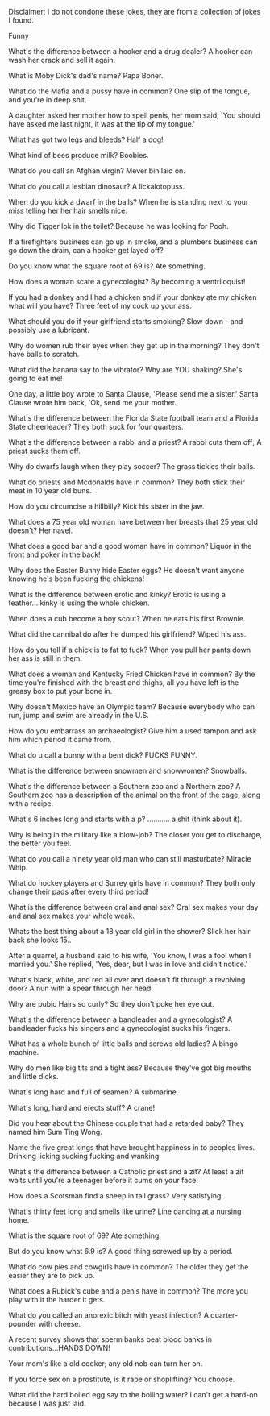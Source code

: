 Disclaimer: I do not condone these jokes, they are from a collection of jokes I found.

Funny

What's the difference between a hooker and a drug dealer?
A hooker can wash her crack and sell it again.

What is Moby Dick's dad's name?
Papa Boner.

What do the Mafia and a pussy have in common?
One slip of the tongue, and you're in deep shit.

A daughter asked her mother how to spell penis, her mom said, 'You should have asked me last night, it was at the tip of my tongue.'

What has got two legs and bleeds?
Half a dog!

What kind of bees produce milk?
Boobies.

What do you call an Afghan virgin?
Mever bin laid on.

What do you call a lesbian dinosaur?
A lickalotopuss.

When do you kick a dwarf in the balls?
When he is standing next to your miss telling her her hair smells nice.

Why did Tigger lok in the toilet?
Because he was looking for Pooh.

If a firefighters business can go up in smoke, and a plumbers business can go down the drain, can a hooker get layed off?

Do you know what the square root of 69 is?
Ate something.

How does a woman scare a gynecologist?
By becoming a ventriloquist!

If you had a donkey and I had a chicken and if your donkey ate my chicken what will you have?
Three feet of my cock up your ass.

What should you do if your girlfriend starts smoking?
Slow down - and possibly use a lubricant.

Why do women rub their eyes when they get up in the morning?
They don't have balls to scratch.

What did the banana say to the vibrator?
Why are YOU shaking? She's going to eat me!

One day, a little boy wrote to Santa Clause, 'Please send me a sister.'
Santa Clause wrote him back, 'Ok, send me your mother.'

What's the difference between the Florida State football team and a Florida State cheerleader?
They both suck for four quarters.

What's the difference between a rabbi and a priest? 
A rabbi cuts them off; A priest sucks them off.

Why do dwarfs laugh when they play soccer?
The grass tickles their balls.

What do priests and Mcdonalds have in common? 
They both stick their meat in 10 year old buns.

How do you circumcise a hillbilly?
Kick his sister in the jaw.

What does a 75 year old woman have between her breasts that 
 25 year old doesn't?
Her navel.

What does a good bar and a good woman have in common?
Liquor in the front and poker in the back!

Why does the Easter Bunny hide Easter eggs?
He doesn't want anyone knowing he's been fucking the chickens!

What is the difference between erotic and kinky?
Erotic is using a feather....kinky is using the whole chicken.

When does a cub become a boy scout?
When he eats his first Brownie.

What did the cannibal do after he dumped his girlfriend?
Wiped his ass.

How do you tell if a chick is to fat to fuck?
When you pull her pants down her ass is still in them.

What does a woman and Kentucky Fried Chicken have in common?
By the time you're finished with the breast and thighs, all you have left is the greasy box to put your bone in.

Why doesn't Mexico have an Olympic team?
Because everybody who can run, jump and swim are already in the U.S.

How do you embarrass an archaeologist?
Give him a used tampon and ask him which period it came from.

What do u call a bunny with a bent dick?
FUCKS FUNNY.

What is the difference between snowmen and snowwomen?
Snowballs.

What's the difference between a Southern zoo and a Northern zoo?
A Southern zoo has a description of the animal on the front of the cage, along with a recipe.

What's 6 inches long and starts with a p?
........... a shit (think about it).

Why is being in the military like a blow-job?
The closer you get to discharge, the better you feel.

What do you call a ninety year old man who can still masturbate?
Miracle Whip.

What do hockey players and Surrey girls have in common?
They both only change their pads after every third period!

What is the difference between oral and anal sex?
Oral sex makes your day and anal sex makes your whole weak.

Whats the best thing about a 18 year old girl in the shower?
Slick her hair back she looks 15..

After a quarrel, a husband said to his wife, 'You know, I was a fool when I married you.'
She replied, 'Yes, dear, but I was in love and didn't notice.'

What's black, white, and red all over and doesn't fit through a revolving door?
A nun with a spear through her head.

Why are pubic Hairs so curly?
So they don't poke her eye out.

What's the difference between a bandleader and a gynecologist?
A bandleader fucks his singers and a gynecologist sucks his fingers.

What has a whole bunch of little balls and screws old ladies?
A bingo machine.

Why do men like big tits and a tight ass?
Because they've got big mouths and little dicks.

What's long hard and full of seamen?
A submarine.

What's long, hard and erects stuff?
A crane!

Did you hear about the Chinese couple that had a retarded baby?
They named him Sum Ting Wong.

Name the five great kings that have brought happiness in to peoples lives.
Drinking licking sucking fucking and wanking.

What's the difference between a Catholic priest and a zit?
At least a zit waits until you're a teenager before it cums on your face!

How does a Scotsman find a sheep in tall grass?
Very satisfying.

What's thirty feet long and smells like urine?
Line dancing at a nursing home.

What is the square root of 69?
Ate something.

But do you know what 6.9 is?
A good thing screwed up by a period.

What do cow pies and cowgirls have in common?
The older they get the easier they are to pick up.

What does a Rubick's cube and a penis have in common?
The more you play with it the harder it gets.

What do you called an anorexic bitch with yeast infection?
A quarter-pounder with cheese.

A recent survey shows that sperm banks beat blood banks in contributions...HANDS DOWN!

Your mom's like a old cooker; any old nob can turn her on.

If you force sex on a prostitute, is it rape or shoplifting? You choose.

What did the hard boiled egg say to the boiling water?
I can't get a hard-on because I was just laid.

